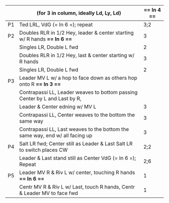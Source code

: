 ||(for 3 in column, ideally Ld, Ly, Ld) | == In 4 == |
|-----|----|-----|
|P1| Ted LRL, VdG (= In 6 =); repeat |3;2|
|P2| Doubles RLR in 1/2 Hey, leader & center starting w/ R hands **== In 6 ==** | 3 |
||Singles LR, Double L fwd |2|
||Doubles RLR in 1/2 Hey, last & center starting w/ R hands |3|
||Singles LR, Double L fwd |2|
|P3| Leader MV L w/ a hop to face down as others hop onto R **== In 3 ==** ||
||Contrapassi LL, Leader weaves to bottom passing Center by L and Last by R,||
||Leader & Center edning w/ MV L |3|
||Contrapassi LL, Center weaves to the bottom the same way|3|
||Contrapassi LL, Last weaves to the bottom the same way, end w/ all facing up |3|
|P4| Salt LR fwd; Center still as Leader & Last Salt LR to switch places CW |2;2|
||Leader & Last stand still as Center VdG (= In 6 =); Repeat | 2;6|
|P5| Leader MV R & Riv L w/ center, touching R hands **== In 6 ==** | 1|
||Centr MV R & Riv L w/ Last, touch R hands, Centr & Leader MV to face fwd | 1|
